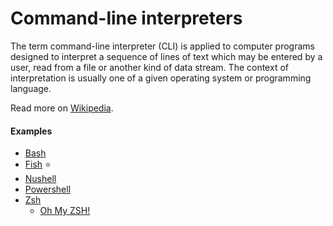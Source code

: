 # Command-line interpreters

The term command-line interpreter (CLI) is applied to computer programs designed to interpret a sequence of lines of text which may be entered by a user, read from a file or another kind of data stream. The context of interpretation is usually one of a given operating system or programming language.

Read more on [Wikipedia](https://en.wikipedia.org/wiki/Command-line_interface#Command-line_interpreter).

#### Examples
- [Bash](https://www.gnu.org/software/bash)
- [Fish](https://fishshell.com) ⭐
- [Nushell](https://www.nushell.sh)
- [Powershell](https://microsoft.com/powershell)
- [Zsh](https://www.zsh.org)
  - [Oh My ZSH!](https://ohmyz.sh)
